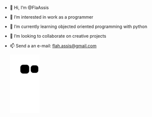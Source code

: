 - 👋 Hi, I’m @FlaAssis
- 👀 I’m interested in work as a programmer
- 🌱 I’m currently learning objected oriented programming with python
- 💞️ I’m looking to collaborate on creative projects
- 📫 Send a an e-mail: flah.assis@gmail.com

  ![Snake animation](https://github.com/rafaballerini/rafaballerini/blob/output/github-contribution-grid-snake.svg)

